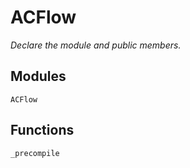 # ACFlow

*Declare the module and public members.*

## Modules

```@docs
ACFlow
```

## Functions

```@docs
_precompile
```
